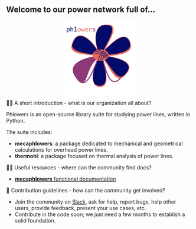 ## Welcome to our power network full of...

<img src="phlowers_logotxt.png" width="200" height="200" style="display: block; margin: 0 auto"/>


🙋‍♀️ A short introduction - what is our organization all about?

Phlowers is an open-source library suite for studying power lines, written in Python.

The suite includes:
- **mecaphlowers**: a package dedicated to mechanical and geometrical calculations for overhead power lines.
- **thermohl**: a package focused on thermal analysis of power lines.


👩‍💻 Useful resources - where can the community find docs?

- [**mecaphlowers** functional documentation](https://phlowers.readthedocs.io/projects/mechaphlowers/en/latest/)


🌈 Contribution guidelines - how can the community get involved?

- Join the community on [Slack](https://join.slack.com/t/phlowerscommunity/shared_invite/zt-2vjm0dsv5-6ugYwU7_9TSP7j9hUVZH4A), ask for help, report bugs, help other users, provide feedback, present your use cases, etc.
- Contribute in the code soon; we just need a few months to establish a solid foundation.
